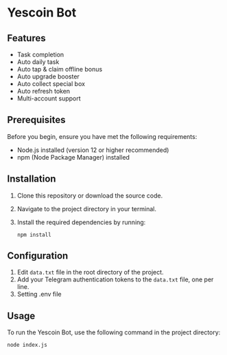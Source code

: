 # Yescoin Bot
## Features

- Task completion
- Auto daily task
- Auto tap & claim offline bonus
- Auto upgrade booster
- Auto collect special box
- Auto refresh token
- Multi-account support

## Prerequisites

Before you begin, ensure you have met the following requirements:

- Node.js installed (version 12 or higher recommended)
- npm (Node Package Manager) installed

## Installation

1. Clone this repository or download the source code.
2. Navigate to the project directory in your terminal.
3. Install the required dependencies by running:

   ```
   npm install
   ```

## Configuration

1. Edit `data.txt` file in the root directory of the project.
2. Add your Telegram authentication tokens to the `data.txt` file, one per line.
3. Setting .env file

## Usage

To run the Yescoin Bot, use the following command in the project directory:

```
node index.js
```